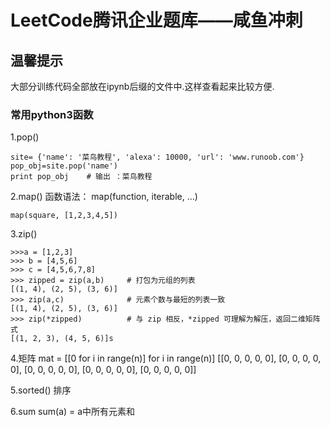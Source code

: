 # LeetCode腾讯企业题库——咸鱼冲刺
## 温馨提示
大部分训练代码全部放在ipynb后缀的文件中.这样查看起来比较方便.
### 常用python3函数
1.pop()
```python3
site= {'name': '菜鸟教程', 'alexa': 10000, 'url': 'www.runoob.com'}
pop_obj=site.pop('name')
print pop_obj    # 输出 ：菜鸟教程
```

2.map()
函数语法：
map(function, iterable, ...)
```python3
map(square, [1,2,3,4,5])
```

3.zip()
```python3
>>>a = [1,2,3]
>>> b = [4,5,6]
>>> c = [4,5,6,7,8]
>>> zipped = zip(a,b)     # 打包为元组的列表
[(1, 4), (2, 5), (3, 6)]
>>> zip(a,c)              # 元素个数与最短的列表一致
[(1, 4), (2, 5), (3, 6)]
>>> zip(*zipped)          # 与 zip 相反，*zipped 可理解为解压，返回二维矩阵式
[(1, 2, 3), (4, 5, 6)]s
```

4.矩阵
mat = [[0 for i in range(n)] for i in range(n)]
[[0, 0, 0, 0, 0],
 [0, 0, 0, 0, 0],
 [0, 0, 0, 0, 0],
 [0, 0, 0, 0, 0],
 [0, 0, 0, 0, 0]]

5.sorted()
排序

6.sum
sum(a) = a中所有元素和